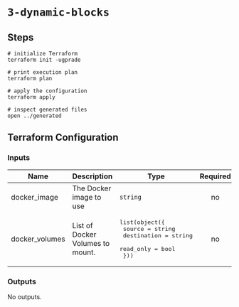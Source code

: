 # `3-dynamic-blocks`

## Steps

```shell
# initialize Terraform
terraform init -ugprade

# print execution plan
terraform plan

# apply the configuration
terraform apply

# inspect generated files
open ../generated
```

## Terraform Configuration

<!-- BEGIN_TF_DOCS -->
### Inputs

| Name | Description | Type | Required |
|------|-------------|------|:--------:|
| docker_image | The Docker image to use | `string` | no |
| docker_volumes | List of Docker Volumes to mount. | <pre>list(object({<br>    source      = string<br>    destination = string<br>    read_only   = bool<br>  }))</pre> | no |

### Outputs

No outputs.
<!-- END_TF_DOCS -->
